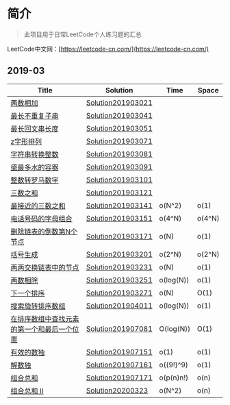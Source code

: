 # 简介
> 此项目用于日常LeetCode个人练习题的汇总

LeetCode中文网：[https://leetcode-cn.com/](https://leetcode-cn.com/)

## 2019-03

| Title|Solution | Time | Space 
| ---- |-------- | -----| -----
[两数相加](https://leetcode-cn.com/problems/add-two-numbers/solution/) | [Solution201903021](./src/main/java/top/amazingwu/blog/solution201903/Solution201903021.java) | |  
[最长不重复子串](https://leetcode-cn.com/problems/longest-substring-without-repeating-characters/) | [Solution201903041](./src/main/java/top/amazingwu/blog/solution201903/Solution201903041.java) | |  
[最长回文串长度](https://leetcode-cn.com/problems/longest-palindromic-substring/submissions/) | [Solution201903051](./src/main/java/top/amazingwu/blog/solution201903/Solution201903051.java) | |  
[z字形排列](https://leetcode-cn.com/problems/add-two-numbers/solution/) | [Solution201903071](./src/main/java/top/amazingwu/blog/solution201903/Solution201903071.java) | |  
[字符串转换整数](https://leetcode-cn.com/problems/string-to-integer-atoi/submissions/)  | [Solution201903081](./src/main/java/top/amazingwu/blog/solution201903/Solution201903081.java)| |  
[盛最多水的容器](https://leetcode-cn.com/problems/container-with-most-water/) | [Solution201903091](./src/main/java/top/amazingwu/blog/solution201903/Solution201903091.java) | |  
[整数转罗马数字](https://leetcode-cn.com/problems/integer-to-roman/) | [Solution201903101](./src/main/java/top/amazingwu/blog/solution201903/Solution201903101.java) | |  
[三数之和](https://leetcode-cn.com/problems/3sum/) | [Solution201903121](./src/main/java/top/amazingwu/blog/solution201903/Solution201903121.java) | |  
[最接近的三数之和](https://leetcode-cn.com/problems/3sum-closest/comments/) | [Solution201903141](./src/main/java/top/amazingwu/blog/solution201903/Solution201903141.java) | o(N^2) | o(1)   
[电话号码的字母组合](https://leetcode-cn.com/problems/letter-combinations-of-a-phone-sum/submissions/) | [Solution201903151](./src/main/java/top/amazingwu/blog/solution201903/Solution201903151.java) | o(4^N) | o(4^N)   
[删除链表的倒数第N个节点](https://leetcode-cn.com/problems/remove-nth-node-from-end-of-list/submissions/) | [Solution201903171](./src/main/java/top/amazingwu/blog/solution201903/Solution201903171.java) | o(N) | o(1)   
[括号生成](https://leetcode-cn.com/problems/generate-parentheses/submissions/) | [Solution201903201](./src/main/java/top/amazingwu/blog/solution201903/Solution201903201.java) | o(2^N) | o(2^N)   
[两两交换链表中的节点](https://leetcode-cn.com/problems/swap-nodes-in-pairs/submissions/) | [Solution201903231](./src/main/java/top/amazingwu/blog/solution201903/Solution201903231.java) | o(N) | o(1)   
[两数相除](https://leetcode-cn.com/problems/divide-two-integers/submissions/) | [Solution201903251](./src/main/java/top/amazingwu/blog/solution201903/Solution201903251.java) | o(log(N)) | o(1)   
[下一个排序](https://leetcode-cn.com/problems/next-permutation/submissions/) | [Solution201903271](./src/main/java/top/amazingwu/blog/solution201903/Solution201903271.java) | o(N) | O(1)   
[搜索旋转排序数组](https://leetcode-cn.com/problems/search-in-rotated-sorted-array/submissions/) | [Solution201904011](./src/main/java/top/amazingwu/blog/solution201903/Solution201904011.java) | o(log(N)) | o(1)   
[在排序数组中查找元素的第一个和最后一个位置](https://leetcode-cn.com/problems/find-first-and-last-position-of-element-in-sorted-array/submissions/) | [Solution201907081](./src/main/java/top/amazingwu/blog/solution201907/Solution201907081.java) | O(log(N)) | O(1)   
[有效的数独](https://leetcode-cn.com/problems/valid-sudoku/submissions/) | [Solution201907151](./src/main/java/top/amazingwu/blog/solution201907/Solution201907151.java) | o(1) | o(1)   
[解数独](https://leetcode-cn.com/problems/sudoku-solver/solution/) | [Solution201907161](./src/main/java/top/amazingwu/blog/solution201907/Solution201907161.java) | o((9!)^9) | o(1)   
[组合总和](https://leetcode-cn.com/problems/combination-sum/submissions/) | [Solution201907171](./src/main/java/top/amazingwu/blog/solution201907/Solution201907171.java) | o(p(n)n!) | o(n)   
[组合总和 II](https://leetcode-cn.com/problems/combination-sum-ii/) | [Solution20200323](./src/main/java/top/amazingwu/blog/solution202003/Solution20200323.java) | o(N^2) | o(n)   
